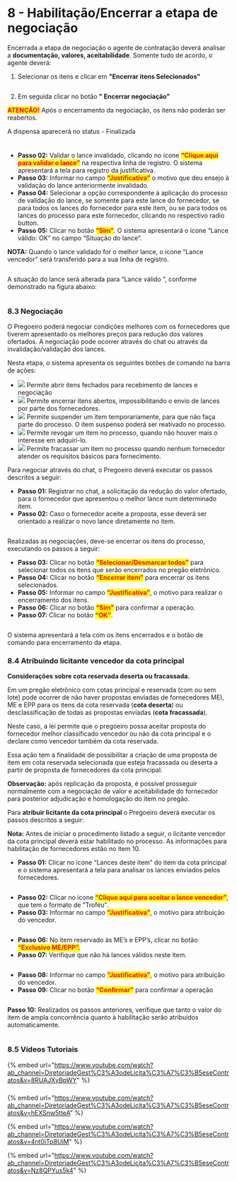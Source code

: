 # 8 - Habilitação/Encerrar a etapa de negociação

Encerrada a etapa de negociação o agente de contratação deverá analisar a **documentação, valores, aceitabilidade**. Somente tudo de acordo, o agente deverá:

1. Selecionar os itens e clicar em **"Encerrar itens Selecionados"**

<figure><img src="../../.gitbook/assets/Capturar (13).JPG" alt=""><figcaption></figcaption></figure>

2. Em seguida clicar no botão **" Encerrar negociação"**

<mark style="color:red;">**ATENÇÃO!**</mark> Após o encerramento da negociação, os itens não poderão ser reabertos.



A dispensa aparecerá no status - Finalizada

<figure><img src="../../.gitbook/assets/image (72).png" alt=""><figcaption></figcaption></figure>



###



###

* **Passo 02:** Validar o lance invalidado, clicando no ícone <mark style="color:red;">**“Clique aqui para validar o lance”**</mark> na respectiva linha de registro. O sistema apresentará a tela para registro da justificativa.&#x20;
* **Passo 03:** Informar no campo <mark style="color:red;">**“Justificativa”**</mark> o motivo que deu ensejo à validação do lance anteriormente invalidado.&#x20;
* **Passo 04:** Selecionar a opção correspondente à aplicação do processo de validação do lance, se somente para este lance do fornecedor, se para todos os lances do fornecedor para este item, ou se para todos os lances do processo para este fornecedor, clicando no respectivo radio button.&#x20;
* **Passo 05:** Clicar no botão <mark style="color:red;">**“Sim”**</mark>. O sistema apresentará o ícone “Lance válido: OK“ no campo “Situação do lance”.&#x20;

**NOTA:** Quando o lance validado for o melhor lance, o ícone “Lance vencedor” será transferido para a sua linha de registro.

<figure><img src="../../.gitbook/assets/image (42).png" alt=""><figcaption></figcaption></figure>

A situação do lance será alterada para “Lance válido ”, conforme demonstrado na figura abaixo:

<figure><img src="../../.gitbook/assets/image (43).png" alt=""><figcaption></figcaption></figure>

### 8.3 Negociação

O Pregoeiro poderá negociar condições melhores com os fornecedores que tiverem apresentado os melhores preços para redução dos valores ofertados. A negociação pode ocorrer através do chat ou através da invalidação/validação dos lances.&#x20;

Nesta etapa, o sistema apresenta os seguintes botões de comando na barra de ações:

* ![](<../../.gitbook/assets/image (44).png>) Permite abrir itens fechados para recebimento de lances e negociação
* ![](<../../.gitbook/assets/image (45).png>) Permite encerrar itens abertos, impossibilitando o envio de lances por parte dos fornecedores.&#x20;
* ![](<../../.gitbook/assets/image (46).png>) Permite suspender um item temporariamente, para que não faça parte do processo. O item suspenso poderá ser reativado no processo.&#x20;
* ![](<../../.gitbook/assets/image (47).png>) Permite revogar um item no processo, quando não houver mais o interesse em adquiri-lo.&#x20;
* ![](<../../.gitbook/assets/image (48).png>) Permite fracassar um item no processo quando nenhum fornecedor atender os requisitos básicos para fornecimento.

Para negociar através do chat, o Pregoeiro deverá executar os passos descritos a seguir:

* **Passo 01:** Registrar no chat, a solicitação da redução do valor ofertado, para o fornecedor que apresentou o melhor lance num determinado item.&#x20;
* **Passo 02:** Caso o fornecedor aceite a proposta, esse deverá ser orientado a realizar o novo lance diretamente no item.

<figure><img src="../../.gitbook/assets/image (49).png" alt=""><figcaption></figcaption></figure>

Realizadas as negociações, deve-se encerrar os itens do processo, executando os passos a seguir:

* **Passo 03:** Clicar no botão <mark style="color:red;">**“Selecionar/Desmarcar todos”**</mark> para selecionar todos os itens que serão encerrados no pregão eletrônico.&#x20;
* **Passo 04:** Clicar no botão <mark style="color:red;">**“Encerrar item”**</mark> para encerrar os itens selecionados.&#x20;
* **Passo 05:** Informar no campo <mark style="color:red;">**“Justificativa”**</mark>, o motivo para realizar o encerramento dos itens.&#x20;
* **Passo 06:** Clicar no botão <mark style="color:red;">**“Sim”**</mark> para confirmar a operação.&#x20;
* **Passo 07:** Clicar no botão <mark style="color:red;">**“OK”**</mark>.

<figure><img src="../../.gitbook/assets/image (50).png" alt=""><figcaption></figcaption></figure>

O sistema apresentará a tela com os itens encerrados e o botão de comando para encerramento da etapa.

### &#x20;8.4 Atribuindo licitante vencedor da cota principal

**Considerações sobre cota reservada deserta ou fracassada.**&#x20;

Em um pregão eletrônico com cotas principal e reservada (com ou sem lote) pode ocorrer de não haver propostas enviadas de fornecedores MEI, ME e EPP para os itens da cota reservada (**cota deserta**) ou desclassificação de todas as propostas enviadas (**cota fracassada**).&#x20;

Neste caso, a lei permite que o pregoeiro possa aceitar proposta do fornecedor melhor classificado vencedor ou não da cota principal e o declare como vencedor também da cota reservada.&#x20;

Essa ação tem a finalidade de possibilitar a criação de uma proposta de item em cota reservada selecionada que esteja fracassada ou deserta a partir de proposta de fornecedores da cota principal.&#x20;

**Observação:** após replicação da proposta, é possível prosseguir normalmente com a negociação de valor e aceitabilidade do fornecedor para posterior adjudicação e homologação do item no pregão.&#x20;

Para **atribuir licitante da cota principal** o Pregoeiro deverá executar os passos descritos a seguir:&#x20;

**Nota:** Antes de iniciar o procedimento listado a seguir, o licitante vencedor da cota principal deverá estar habilitado no processo. As informações para habilitação de fornecedores estão no item 10.

* **Passo 01:** Clicar no ícone “Lances deste item” do item da cota principal e o sistema apresentará a tela para analisar os lances enviados pelos fornecedores.

<figure><img src="../../.gitbook/assets/image (51).png" alt=""><figcaption></figcaption></figure>

* **Passo 02:** Clicar no ícone <mark style="color:red;">**“Clique aqui para aceitar o lance vencedor”**</mark>, que tem o formato de “Troféu”.
* **Passo 03:** Informar no campo <mark style="color:red;">**“Justificativa”**</mark>, o motivo para atribuição do vencedor.&#x20;

<figure><img src="../../.gitbook/assets/image (52).png" alt=""><figcaption></figcaption></figure>

* **Passo 06:** No item reservado às ME’s e EPP’s, clicar no botão <mark style="color:red;">**“Exclusivo ME/EPP”.**</mark>&#x20;
* **Passo 07:** Verifique que não há lances válidos neste item.

<figure><img src="../../.gitbook/assets/image (53).png" alt=""><figcaption></figcaption></figure>

* **Passo 08:** Informar no campo <mark style="color:red;">**“Justificativa”**</mark>, o motivo para atribuição do vencedor.&#x20;
* **Passo 09:** Clicar no botão <mark style="color:red;">**“Confirmar”**</mark> para confirmar a operação

<figure><img src="../../.gitbook/assets/image (54).png" alt=""><figcaption></figcaption></figure>

**Passo 10:** Realizados os passos anteriores, verifique que tanto o valor do item de ampla concorrência quanto à habilitação serão atribuídos automaticamente.

<figure><img src="../../.gitbook/assets/image (55).png" alt=""><figcaption></figcaption></figure>



### 8.5 Vídeos Tutoriais

{% embed url="https://www.youtube.com/watch?ab_channel=DiretoriadeGest%C3%A3odeLicita%C3%A7%C3%B5eseContratos&v=8RUAJXyBpWY" %}

###

{% embed url="https://www.youtube.com/watch?ab_channel=DiretoriadeGest%C3%A3odeLicita%C3%A7%C3%B5eseContratos&v=hEXSnw5tteA" %}

{% embed url="https://www.youtube.com/watch?ab_channel=DiretoriadeGest%C3%A3odeLicita%C3%A7%C3%B5eseContratos&v=4nt0iTp8UiM" %}

{% embed url="https://www.youtube.com/watch?ab_channel=DiretoriadeGest%C3%A3odeLicita%C3%A7%C3%B5eseContratos&v=Nz8QPYus5k4" %}

